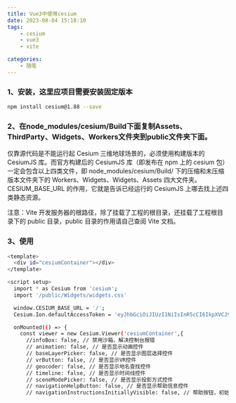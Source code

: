 ```yaml
---
title: Vue3中使用cesium
date: 2023-08-04 15:18:10
tags:
    - cesium
    - vue3
    - vite

categories:
    - 随笔    
---
```


### 1、安装，这里应项目需要安装固定版本

```bash
npm install cesium@1.88 --save
```

### 2、在node_modules/cesium/Build下面复制Assets、ThirdParty、Widgets、Workers文件夹到public文件夹下面。

仅靠源代码是不能运行起 Cesium 三维地球场景的，必须使用构建版本的 CesiumJS 库。而官方构建后的 CesiumJS 库（即发布在 npm 上的 cesium 包）一定会包含以上四类文件，即 node_modules/cesium/Build/ 下的压缩和未压缩版本文件夹下的 Workers、Widgets、Widgets、Assets 四大文件夹。
CESIUM_BASE_URL 的作用，它就是告诉已经运行的 CesiumJS 上哪去找上述四类静态资源。

注意：Vite 开发服务器的根路径，除了挂载了工程的根目录，还挂载了工程根目录下的 public 目录，public 目录的作用请自己查阅 Vite 文档。

<!-- more -->

### 3、使用

```bash
<template>
  <div id="cesiumContainer"></div>
</template>

<script setup>
  import * as Cesium from 'cesium';
  import '/public/Widgets/widgets.css'

  window.CESIUM_BASE_URL = '/';
  Cesium.Ion.defaultAccessToken = 'eyJhbGciOiJIUzI1NiIsInR5cCI6IkpXVCJ9.eyJqdGkiOiJmYmRjMWNhOC0zN2M1LTRkMTgtYjYwZi1lNzk2ZmY3ZTJkNjkiLCJpZCI6MTU4MjAyLCJpYXQiOjE2OTEwNDMxNjB9.sXxzlZHx1ju-HoMVFZU0tCnRiNtqPaYYm0dm6I3cOfk'

  onMounted(() => {
    const viewer = new Cesium.Viewer('cesiumContainer',{
      //infoBox: false, // 禁用沙箱，解决控制台报错
      // animation: false, // 是否显示动画控件
      // baseLayerPicker: false, // 是否显示图层选择控件
      // vrButton: false, // 是否显示VR控件
      // geocoder: false, // 是否显示地名查找控件
      // timeline: false, // 是否显示时间线控件
      // sceneModePicker: false, // 是否显示投影方式控件
      // navigationHelpButton: false, // 是否显示帮助信息控件
      // navigationInstructionsInitiallyVisible: false, // 帮助按钮，初始化的时候是否展开
```
